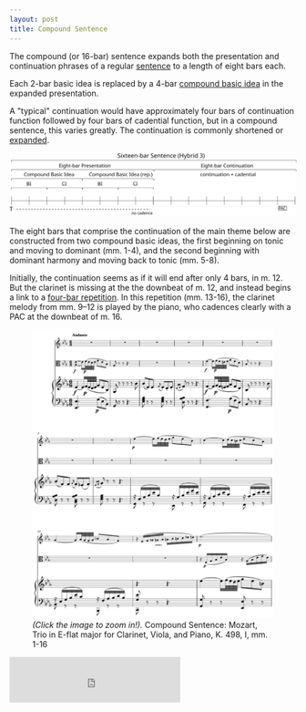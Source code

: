 ```yaml
---
layout: post
title: Compound Sentence
---
```


The compound (or 16-bar) sentence expands both the presentation and continuation phrases of a regular [sentence](sentence.html) to a length of eight bars each.

Each 2-bar basic idea is replaced by a 4-bar [compound basic idea](hybridThemes.html#the-compound-basic-idea) in the expanded presentation.

A "typical" continuation would have approximately four bars of continuation function followed by four bars of cadential function, but in a compound sentence, this varies greatly. The continuation is commonly shortened or [expanded](internalExpansions.html).

<img src="Graphics/ClassicalThemes/16sentence.svg" >

The eight bars that comprise the continuation of the main theme below are constructed from two compound basic ideas, the first beginning on tonic and moving to dominant (mm. 1-4), and the second beginning with dominant harmony and moving back to tonic (mm. 5-8).

Initially, the continuation seems as if it will end after only 4 bars, in m. 12. But the clarinet is missing at the the downbeat of m. 12, and instead begins a link to a [four-bar repetition](internalExpansions.html#phrase-expansion). In this repetition (mm. 13-16), the clarinet melody from mm. 9–12 is played by the piano, who cadences clearly with a PAC at the downbeat of m. 16.

<figure>	
  <img src="Graphics/form/k498.png">
  <figcaption><i>(Click the image to zoom in!). </i> Compound Sentence: Mozart, Trio in E-flat major for Clarinet, Viola, and Piano, K. 498, I, mm. 1-16 </figcaption>
</figure>

<iframe src="https://embed.spotify.com/?uri=spotify%3Atrack%3A2i04xcBOAjx413oclWSzxx" width="300" height="80" frameborder="0" allowtransparency="true"></iframe>

<!--Note that *bar length is not the important issue* when deciding whether a theme is a regular sentence or a compound sentence. Sometimes a regular sentence is written down in a fast duple meter, and it takes up 16 bars. At other times, a compound theme is set to such a slow tempo that it takes only 8 bars (like the compound period in Mozart's K. 332, above). The key difference between the regular sentence and the compound sentence is that the regular sentence begins with two basic ideas and the compound sentence begins with two *compound basic ideas*. Even that distinction will, at times, seem like splitting hairs, though at other times it will be quite obvious. Use your best judgment based on the musical features that you find to be the most salient.-->
